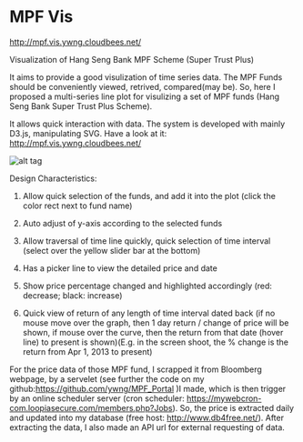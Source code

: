 MPF Vis
=======
http://mpf.vis.ywng.cloudbees.net/

Visualization of Hang Seng Bank MPF Scheme (Super Trust Plus)


It aims to provide a good visulization of time series data. 
The MPF Funds should be conveniently viewed, retrived, compared(may be). 
So, here I proposed a multi-series line plot for 
visulizing a set of MPF funds (Hang Seng Bank Super Trust Plus Scheme).

It allows quick interaction with data.
The system is developed with mainly D3.js, manipulating SVG.
Have a look at it: http://mpf.vis.ywng.cloudbees.net/

![alt tag](https://raw.github.com/ywng/mpf_vis/master/PrintScreen.png)

Design Characteristics:

1. Allow quick selection of the funds, and add it into the plot (click the color rect next to fund name)

2. Auto adjust of y-axis according to the selected funds

3. Allow traversal of time line quickly, quick selection of time interval (select over the yellow slider bar at the bottom)

4. Has a picker line to view the detailed price and date

5. Show price percentage changed and highlighted accordingly (red: decrease; black: increase)

6. Quick view of return of any length of time interval dated back (if no mouse move over the graph, then 1 day return / change of price will be shown, if mouse over the curve, then the return from that date (hover line) to present is shown)(E.g. in the screen shoot, the % change is the return from Apr 1, 2013 to present)

For the price data of those MPF fund, I scrapped it from Bloomberg webpage, by a servelet (see further the code on my github:https://github.com/ywng/MPF_Portal )I made, which is then trigger by an online scheduler server (cron scheduler: https://mywebcron-com.loopiasecure.com/members.php?Jobs). So, the price is 
extracted daily and updated into my database (free host: http://www.db4free.net/). After extracting the data, I also made an API url for external requesting of data.
